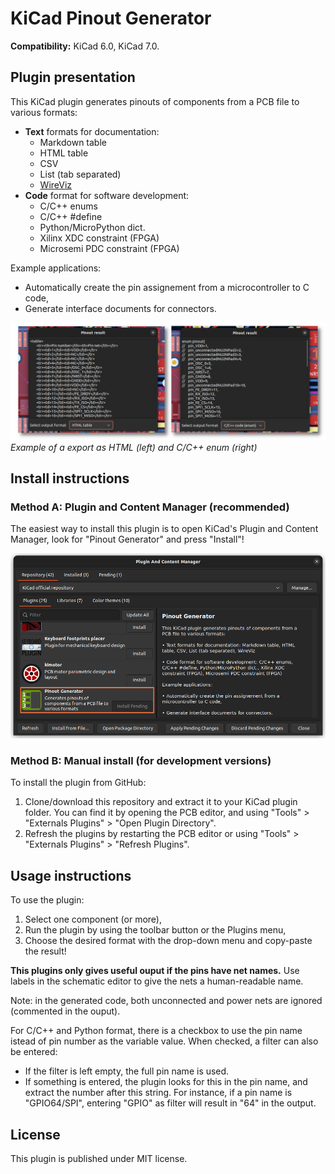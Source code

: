 # KiCad Pinout Generator

**Compatibility:** KiCad 6.0, KiCad 7.0.

## Plugin presentation

This KiCad plugin generates pinouts of components from a PCB file to various formats:
* **Text** formats for documentation:
    * Markdown table
    * HTML table
    * CSV
    * List (tab separated)
    * [WireViz](https://github.com/formatc1702/WireViz)
* **Code** format for software development: 
    * C/C++ enums
    * C/C++ #define
    * Python/MicroPython dict.
    * Xilinx XDC constraint (FPGA)
    * Microsemi PDC constraint (FPGA)

Example applications:
* Automatically create the pin assignement from a microcontroller to C code,
* Generate interface documents for connectors.

![HTML and C sample output](./resources/sample_output.png)
*Example of a export as HTML (left) and C/C++ enum (right)*

## Install instructions

### Method A: Plugin and Content Manager (recommended)

The easiest way to install this plugin is to open KiCad's Plugin and Content Manager, look for "Pinout Generator" and press "Install"!

![Pinout Generator in the PCM](./resources/pcm.png)

### Method B: Manual install (for development versions)

To install the plugin from GitHub:
1. Clone/download this repository and extract it to your KiCad plugin folder. You can find it by opening the PCB editor, and using "Tools" > "Externals Plugins" > "Open Plugin Directory".
2. Refresh the plugins by restarting the PCB editor or using "Tools" > "Externals Plugins" > "Refresh Plugins".

## Usage instructions

To use the plugin:
1. Select one component (or more),
2. Run the plugin by using the toolbar button or the Plugins menu,
3. Choose the desired format with the drop-down menu and copy-paste the result!

**This plugins only gives useful ouput if the pins have net names.** Use labels in the schematic editor to give the nets a human-readable name.

Note: in the generated code, both unconnected and power nets are ignored (commented in the ouput).

For C/C++ and Python format, there is a checkbox to use the pin name istead of pin number as the variable value. When checked, a filter can also be entered:
* If the filter is left empty, the full pin name is used.
* If something is entered, the plugin looks for this in the pin name, and extract the number after this string. For instance, if a pin name is "GPIO64/SPI", entering "GPIO" as filter will result in "64" in the output.

## License

This plugin is published under MIT license.
